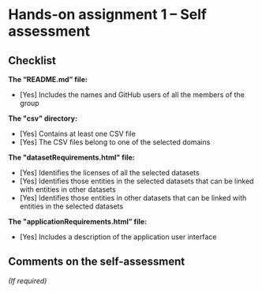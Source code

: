 # Hands-on assignment 1 – Self assessment

## Checklist

**The “README.md” file:**

- [Yes] Includes the names and GitHub users of all the members of the group

**The "csv" directory:**

- [Yes] Contains at least one CSV file 
- [Yes] The CSV files belong to one of the selected domains

**The "datasetRequirements.html" file:**

- [Yes] Identifies the licenses of all the selected datasets
- [Yes] Identifies those entities in the selected datasets that can be linked with entities in other datasets
- [Yes] Identifies those entities in other datasets that can be linked with entities in the selected datasets 

**The "applicationRequirements.html” file:**

- [Yes] Includes a description of the application user interface

## Comments on the self-assessment
_(If required)_

